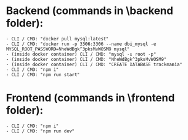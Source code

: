 # Backend (commands in \backend folder): 
	- CLI / CMD: "docker pull mysql:latest"
	- CLI / CMD: "docker run -p 3306:3306 --name dbi_mysql -e MYSQL_ROOT_PASSWORD=NheWdBgk^3pksMvWOSM9 mysql"
	- (inside docker container) CLI / CMD: "mysql -u root -p" 
	- (inside docker container) CLI / CMD: "NheWdBgk^3pksMvWOSM9"
	- (inside docker container) CLI / CMD: "CREATE DATABASE trackmania"
	- CLI / CMD: "npm i"
	- CLI / CMD: "npm run start"

# Frontend (commands in \frontend folder):
	- CLI / CMD: "npm i"
	- CLI / CMD: "npm run dev"
